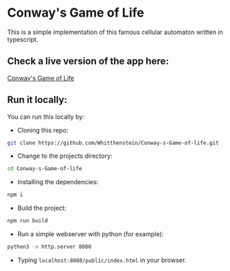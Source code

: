 # Conway's Game of Life

This is a simple implementation of this famous cellular automaton written in typescript.

## Check a live version of the app here:
<a href="https://whitthenstein.github.io/Conway-s-Game-of-life/" target="_blank">Conway's Game of Life</a>

## Run it locally:

You can run this locally by:
* Cloning this repo:
```bash
git clone https://github.com/Whitthenstein/Conway-s-Game-of-life.git
```

* Change to the projects directory:
```bash
cd Conway-s-Game-of-life
```

* Installing the dependencies:
```bash
npm i
```

* Build the project:
```bash
npm run build
```

* Run a simple webserver with python (for example):
```bash
python3 -m http.server 8080
```

* Typing `localhost:8080/public/index.html` in your browser.

